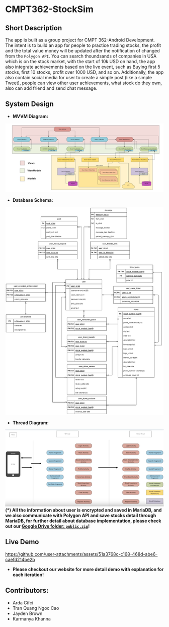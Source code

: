 # CMPT362-StockSim
## Short Description
The app is built as a group project for CMPT 362-Android Development. The intent is to build an app for people to practice trading stocks,
the profit and the total value money will be updated after the notification of changed from the `Polygon API`. You can search thoundsands of companies in USA which is on the stock market,
with the start of 10k USD on hand, the app also integrate achievements based on the live event, such as Buying first 5 stocks, first 10 stocks, profit over 1000 USD, and so on.
Additionally, the app also contain social media for user to create a simple post (like a simple Tweet), people can view other user achievements, what stock do they own, also can add friend and send chat message.
## System Design
* **MVVM Diagram:**

![MVVM Diagram](MVVMDiagram.png)

* **Database Schema:**

![Database Schema](DatabaseSchema.png)

* **Thread Diagram:**

![Thread Diagram](ThreadDiagram.png)
**(*) All the information about user is encrypted and saved in MariaDB, and we also communicate with Polygon API and save stocks detail through MariaDB, for further detail about database implementation, please check out our [Google Drive folder: `public.zip`](https://drive.google.com/drive/folders/1jC89-eKMG6Sp-rWUzhD6HrZoL2hX3Ntx)!**

## Live Demo
https://github.com/user-attachments/assets/51a3768c-c168-468d-abe6-caefd214be2b
* **Please checkout our website for more detail demo with explanation for each iteration!**


## Contributors:
* Arda Cifci
* Tran Quang Ngoc Cao
* Jayden Brown
* Karmanya Khanna
